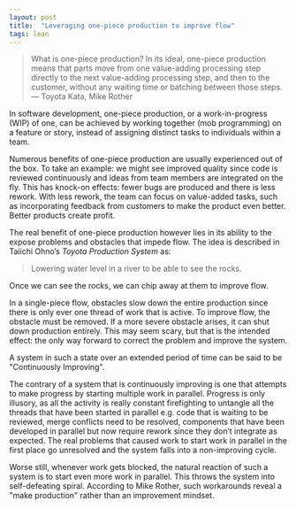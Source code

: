```yaml
---
layout: post
title:  "Leveraging one-piece production to improve flow"
tags: lean
---
```

> What is one-piece production? In its ideal, one-piece production means that parts move from one value-adding processing step directly to the next value-adding processing step, and then to the customer, without any waiting time or batching between those steps. — Toyota Kata, Mike Rother

In software development, one-piece production, or a work-in-progress (WIP) of one, can be achieved by working together (mob programming) on a feature or story, instead of assigning distinct tasks to individuals within a team.

Numerous benefits of one-piece production are usually experienced out of the box. To take an example: we might see improved quality since code is reviewed continuously and ideas from team members are integrated on the fly. This has knock-on effects: fewer bugs are produced and there is less rework. With less rework, the team can focus on value-added tasks, such as incorporating feedback from customers to make the product even better. Better products create profit.

The real benefit of one-piece production however lies in its ability to the expose problems and obstacles that impede flow. The idea is described in Taiichi Ohno’s _Toyota Production System_ as:

> Lowering water level in a river to be able to see the rocks.

Once we can see the rocks, we can chip away at them to improve flow.

In a single-piece flow, obstacles slow down the entire production since there is only ever one thread of work that is active. To improve flow, the obstacle must be removed. If a more severe obstacle arises, it can shut down production entirely. This may seem scary, but that is the intended effect: the only way forward to correct the problem and improve the system.

A system in such a state over an extended period of time can be said to be "Continuously Improving".

The contrary of a system that is continuously improving is one that attempts to make progress by starting multiple work in parallel. Progress is only illusory, as all the activity is really constant firefighting to untangle all the threads that have been started in parallel e.g. code that is waiting to be reviewed, merge conflicts need to be resolved, components that have been developed in parallel but now require rework since they don’t integrate as expected. The real problems that caused work to start work in parallel in the first place go unresolved and the system falls into a non-improving cycle.

Worse still, whenever work gets blocked, the natural reaction of such a system is to start even more work in parallel. This throws the system into self-defeating spiral. According to Mike Rother, such workarounds reveal a "make production" rather than an improvement mindset.